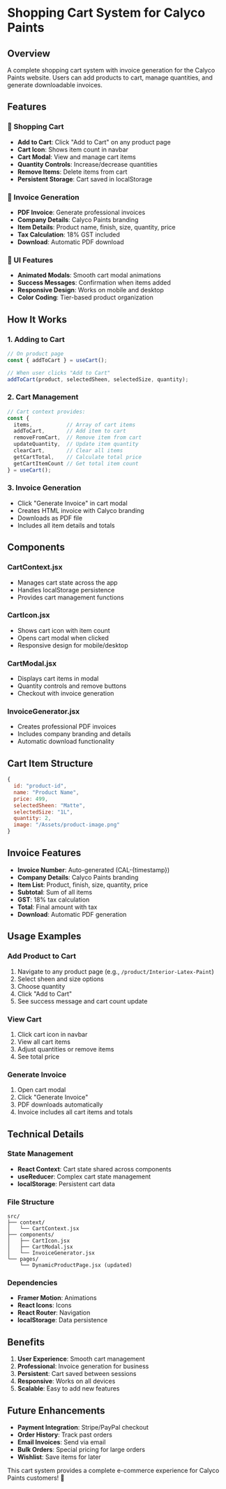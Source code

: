 # Shopping Cart System for Calyco Paints

## Overview
A complete shopping cart system with invoice generation for the Calyco Paints website. Users can add products to cart, manage quantities, and generate downloadable invoices.

## Features

### 🛒 Shopping Cart
- **Add to Cart**: Click "Add to Cart" on any product page
- **Cart Icon**: Shows item count in navbar
- **Cart Modal**: View and manage cart items
- **Quantity Controls**: Increase/decrease quantities
- **Remove Items**: Delete items from cart
- **Persistent Storage**: Cart saved in localStorage

### 📄 Invoice Generation
- **PDF Invoice**: Generate professional invoices
- **Company Details**: Calyco Paints branding
- **Item Details**: Product name, finish, size, quantity, price
- **Tax Calculation**: 18% GST included
- **Download**: Automatic PDF download

### 🎨 UI Features
- **Animated Modals**: Smooth cart modal animations
- **Success Messages**: Confirmation when items added
- **Responsive Design**: Works on mobile and desktop
- **Color Coding**: Tier-based product organization

## How It Works

### 1. Adding to Cart
```javascript
// On product page
const { addToCart } = useCart();

// When user clicks "Add to Cart"
addToCart(product, selectedSheen, selectedSize, quantity);
```

### 2. Cart Management
```javascript
// Cart context provides:
const { 
  items,           // Array of cart items
  addToCart,       // Add item to cart
  removeFromCart,  // Remove item from cart
  updateQuantity,  // Update item quantity
  clearCart,       // Clear all items
  getCartTotal,    // Calculate total price
  getCartItemCount // Get total item count
} = useCart();
```

### 3. Invoice Generation
- Click "Generate Invoice" in cart modal
- Creates HTML invoice with Calyco branding
- Downloads as PDF file
- Includes all item details and totals

## Components

### CartContext.jsx
- Manages cart state across the app
- Handles localStorage persistence
- Provides cart management functions

### CartIcon.jsx
- Shows cart icon with item count
- Opens cart modal when clicked
- Responsive design for mobile/desktop

### CartModal.jsx
- Displays cart items in modal
- Quantity controls and remove buttons
- Checkout with invoice generation

### InvoiceGenerator.jsx
- Creates professional PDF invoices
- Includes company branding and details
- Automatic download functionality

## Cart Item Structure
```javascript
{
  id: "product-id",
  name: "Product Name",
  price: 499,
  selectedSheen: "Matte",
  selectedSize: "1L",
  quantity: 2,
  image: "/Assets/product-image.png"
}
```

## Invoice Features
- **Invoice Number**: Auto-generated (CAL-{timestamp})
- **Company Details**: Calyco Paints branding
- **Item List**: Product, finish, size, quantity, price
- **Subtotal**: Sum of all items
- **GST**: 18% tax calculation
- **Total**: Final amount with tax
- **Download**: Automatic PDF generation

## Usage Examples

### Add Product to Cart
1. Navigate to any product page (e.g., `/product/Interior-Latex-Paint`)
2. Select sheen and size options
3. Choose quantity
4. Click "Add to Cart"
5. See success message and cart count update

### View Cart
1. Click cart icon in navbar
2. View all cart items
3. Adjust quantities or remove items
4. See total price

### Generate Invoice
1. Open cart modal
2. Click "Generate Invoice"
3. PDF downloads automatically
4. Invoice includes all cart items and totals

## Technical Details

### State Management
- **React Context**: Cart state shared across components
- **useReducer**: Complex cart state management
- **localStorage**: Persistent cart data

### File Structure
```
src/
├── context/
│   └── CartContext.jsx
├── components/
│   ├── CartIcon.jsx
│   ├── CartModal.jsx
│   └── InvoiceGenerator.jsx
└── pages/
    └── DynamicProductPage.jsx (updated)
```

### Dependencies
- **Framer Motion**: Animations
- **React Icons**: Icons
- **React Router**: Navigation
- **localStorage**: Data persistence

## Benefits

1. **User Experience**: Smooth cart management
2. **Professional**: Invoice generation for business
3. **Persistent**: Cart saved between sessions
4. **Responsive**: Works on all devices
5. **Scalable**: Easy to add new features

## Future Enhancements

- **Payment Integration**: Stripe/PayPal checkout
- **Order History**: Track past orders
- **Email Invoices**: Send via email
- **Bulk Orders**: Special pricing for large orders
- **Wishlist**: Save items for later

This cart system provides a complete e-commerce experience for Calyco Paints customers! 🎨 
